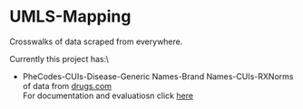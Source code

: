 # UMLS-Mapping
Crosswalks of data scraped from everywhere.

Currently this project has:\
- PheCodes-CUIs-Disease-Generic Names-Brand Names-CUIs-RXNorms of data from [drugs.com](drug.com)\
For documentation and evaluatiosn click [here](https://docs.google.com/document/d/1_Z5ddvA3-F_kr7k873oCFksNscmLST6nmONuf3WSbTI/edit?usp=sharing)
